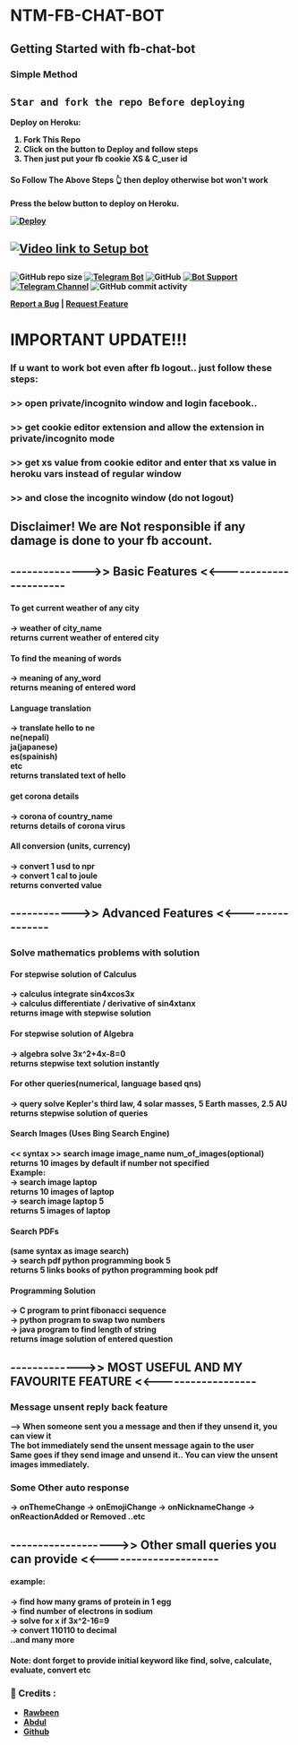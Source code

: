 # NTM-FB-CHAT-BOT

## Getting Started with fb-chat-bot

### Simple Method 

## `Star and fork the repo Before deploying`
<b>Deploy on Heroku:
1. Fork This Repo <br>
2. Click on the button to Deploy and follow steps <br>
3. Then just put your fb cookie XS & C_user id <br>

<h4> So Follow The Above Steps 👆 then deploy otherwise bot won't work</h4>

Press the below button to deploy on Heroku.

[![Deploy](https://www.herokucdn.com/deploy/button.svg)](https://heroku.com/deploy?template=https://github.com/abdul97233/fb-chat-bot-heroku)
 
## [![Video link to Setup bot](https://img.shields.io/badge/Fb%20Chat%20Bot-support%20group-blue)](https://www.mediafire.com/file/tti3ljbcg7dpjgx/5_6217564682559948051.mp4/file?fbclid=IwAR3RzoY-rKy3vc8Qj590dODQGNRC-mBRZvahBZYUYmN4mNa78-Xf3M4A3m8)
 
##
![GitHub repo size](https://img.shields.io/github/repo-size/abdul97233/fb-chat-bot-heroku?color=yellow)
[![Telegram Bot](https://img.shields.io/badge/Telegram-Bot-blue.svg)](https://t.me/f2link_bot)
![GitHub](https://img.shields.io/github/license/abdul97233/fb-chat-bot-heroku)
[![Bot Support](https://img.shields.io/badge/Fb%20Chat%20Bot-support%20group-blue)](https://t.me/ntmchat)
[![Telegram Channel](https://img.shields.io/badge/Telegram-Channel-blue.svg)](https://t.me/ntmpro)
![GitHub commit activity](https://img.shields.io/github/commit-activity/m/abdul97233/fb-chat-bot-heroku)

 <p>
 <a href="https://github.com/abdul97233/fb-chat-bot-heroku/issues">Report a Bug</a>
    |
    <a href="https://github.com/abdul97233/fb-chat-bot-heroku/issues">Request Feature</a>
  </p>

# IMPORTANT UPDATE!!!  
### If u want to work bot even after fb logout.. just follow these steps:  
### >> open private/incognito window and login facebook..
### >> get cookie editor extension and allow the extension in private/incognito mode
### >> get xs value from cookie editor and enter that xs value in heroku vars instead of regular window
### >> and close the incognito window (do not logout)

## Disclaimer! We are Not responsible if any damage is done to your fb account.


## -------------->> Basic Features <<----------------------


#### To get current weather of any city
-> weather of city_name  
returns current weather of entered city  

#### To find the meaning of words
-> meaning of any_word  
returns meaning of entered word

#### Language translation
-> translate hello to ne  
ne(nepali)  
ja(japanese)  
es(spainish)  
etc  
returns translated text of hello  

#### get corona details
-> corona of country_name  
returns details of corona virus  

#### All conversion (units, currency)
-> convert 1 usd to npr  
-> convert 1 cal to joule  
returns converted value  


## ------------>> Advanced Features <<----------------


### Solve mathematics problems with solution

#### For stepwise solution of Calculus
-> calculus integrate sin4xcos3x  
-> calculus differentiate / derivative of sin4xtanx  
returns image with stepwise solution  

#### For stepwise solution of Algebra
-> algebra solve 3x^2+4x-8=0  
returns stepwise text solution instantly  

#### For other queries(numerical, language based qns)
-> query solve Kepler's third law, 4 solar masses, 5 Earth masses, 2.5 AU  
returns stepwise solution of queries  


#### Search Images (Uses Bing Search Engine)
<< syntax >> search image image_name num_of_images(optional)  
returns 10 images by default if number not specified  
Example:  
-> search image laptop  
returns 10 images of laptop  
-> search image laptop 5  
returns 5 images of laptop  

#### Search PDFs
(same syntax as image search)  
-> search pdf python programming book 5  
returns 5 links books of python programming book pdf  

#### Programming Solution
-> C program to print fibonacci sequence  
-> python program to swap two numbers  
-> java program to find length of string  
returns image solution of entered question  



## ------------->> MOST USEFUL AND MY FAVOURITE FEATURE <<------------------


### Message unsent reply back feature

--> When someone sent you a message and then if they unsend it, you can view it  
The bot immediately send the unsent message again to the user  
Same goes if they send image and unsend it.. You can view the unsent images immediately.  

### Some Other auto response
-> onThemeChange
-> onEmojiChange
-> onNicknameChange
-> onReactionAdded or Removed
..etc


## ------------------->> Other small queries you can provide <<---------------------

#### example:
-> find how many grams of protein in 1 egg  
-> find number of electrons in sodium  
-> solve for x if 3x^2-16=9  
-> convert 110110 to decimal  
..and many more

#### Note: dont forget to provide initial keyword like find, solve, calculate, evaluate, convert etc


### 🔷 Credits : 

- [Rawbeen](https://t.me/abdul97233)
- [Abdul](https://t.me/abdul97233)
- [Github](https://github.com/abdul97233)

